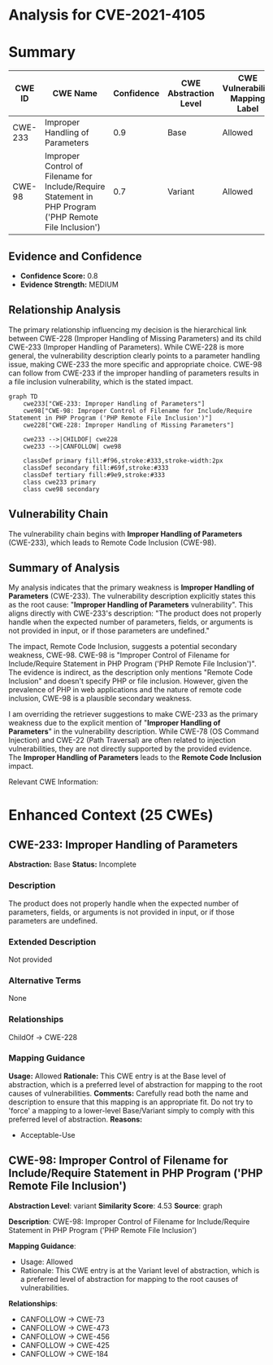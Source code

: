 # Analysis for CVE-2021-4105

# Summary
| CWE ID | CWE Name | Confidence | CWE Abstraction Level | CWE Vulnerability Mapping Label | CWE-Vulnerability Mapping Notes |
|---|---|---|---|---|---|
| CWE-233 | Improper Handling of Parameters | 0.9 | Base | Allowed | Primary CWE |
| CWE-98 | Improper Control of Filename for Include/Require Statement in PHP Program ('PHP Remote File Inclusion') | 0.7 | Variant | Allowed | Secondary Candidate |

## Evidence and Confidence

*   **Confidence Score:** 0.8
*   **Evidence Strength:** MEDIUM

## Relationship Analysis
The primary relationship influencing my decision is the hierarchical link between CWE-228 (Improper Handling of Missing Parameters) and its child CWE-233 (Improper Handling of Parameters). While CWE-228 is more general, the vulnerability description clearly points to a parameter handling issue, making CWE-233 the more specific and appropriate choice. CWE-98 can follow from CWE-233 if the improper handling of parameters results in a file inclusion vulnerability, which is the stated impact.

```mermaid
graph TD
    cwe233["CWE-233: Improper Handling of Parameters"]
    cwe98["CWE-98: Improper Control of Filename for Include/Require Statement in PHP Program ('PHP Remote File Inclusion')"]
    cwe228["CWE-228: Improper Handling of Missing Parameters"]
    
    cwe233 -->|CHILDOF| cwe228
    cwe233 -->|CANFOLLOW| cwe98
    
    classDef primary fill:#f96,stroke:#333,stroke-width:2px
    classDef secondary fill:#69f,stroke:#333
    classDef tertiary fill:#9e9,stroke:#333
    class cwe233 primary
    class cwe98 secondary
```

## Vulnerability Chain
The vulnerability chain begins with **Improper Handling of Parameters** (CWE-233), which leads to Remote Code Inclusion (CWE-98).

## Summary of Analysis
My analysis indicates that the primary weakness is **Improper Handling of Parameters** (CWE-233). The vulnerability description explicitly states this as the root cause: "**Improper Handling of Parameters** vulnerability". This aligns directly with CWE-233's description: "The product does not properly handle when the expected number of parameters, fields, or arguments is not provided in input, or if those parameters are undefined."

The impact, Remote Code Inclusion, suggests a potential secondary weakness, CWE-98. CWE-98 is "Improper Control of Filename for Include/Require Statement in PHP Program ('PHP Remote File Inclusion')". The evidence is indirect, as the description only mentions "Remote Code Inclusion" and doesn't specify PHP or file inclusion. However, given the prevalence of PHP in web applications and the nature of remote code inclusion, CWE-98 is a plausible secondary weakness.

I am overriding the retriever suggestions to make CWE-233 as the primary weakness due to the explicit mention of "**Improper Handling of Parameters**" in the vulnerability description. While CWE-78 (OS Command Injection) and CWE-22 (Path Traversal) are often related to injection vulnerabilities, they are not directly supported by the provided evidence. The **Improper Handling of Parameters** leads to the **Remote Code Inclusion** impact.

Relevant CWE Information:

# Enhanced Context (25 CWEs)

## CWE-233: Improper Handling of Parameters
**Abstraction:** Base
**Status:** Incomplete

### Description
The product does not properly handle when the expected number of parameters, fields, or arguments is not provided in input, or if those parameters are undefined.

### Extended Description
Not provided

### Alternative Terms
None

### Relationships
ChildOf -> CWE-228

### Mapping Guidance
**Usage:** Allowed
**Rationale:** This CWE entry is at the Base level of abstraction, which is a preferred level of abstraction for mapping to the root causes of vulnerabilities.
**Comments:** Carefully read both the name and description to ensure that this mapping is an appropriate fit. Do not try to 'force' a mapping to a lower-level Base/Variant simply to comply with this preferred level of abstraction.
**Reasons:**
- Acceptable-Use

## CWE-98: Improper Control of Filename for Include/Require Statement in PHP Program ('PHP Remote File Inclusion')
**Abstraction Level**: variant
**Similarity Score**: 4.53
**Source**: graph

**Description**:
CWE-98: Improper Control of Filename for Include/Require Statement in PHP Program ('PHP Remote File Inclusion')

**Mapping Guidance**:
- Usage: Allowed
- Rationale: This CWE entry is at the Variant level of abstraction, which is a preferred level of abstraction for mapping to the root causes of vulnerabilities.

**Relationships**:
- CANFOLLOW -> CWE-73
- CANFOLLOW -> CWE-473
- CANFOLLOW -> CWE-456
- CANFOLLOW -> CWE-425
- CANFOLLOW -> CWE-184